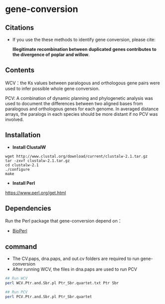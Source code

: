# gene-conversion
## Citations

- If you use the these methods to identify gene conversion, please cite:

  **Illegitimate recombination between** **duplicated** **genes contributes to the divergence of** **poplar and willow**.


## Contents

WCV：the Ks values between paralogous and orthologous gene pairs were 
used to infer possible whole gene conversion.

PCV: A combination of dynamic planning and phylogenetic analysis was used
to document the differences between two aligned bases from paralogous and 
orthologous genes for each genome. In averaged distance arrays, the paralogs 
in each species should be more distant if no PCV was involved.


## Installation

+ **Install ClustalW**

```console
wget http://www.clustal.org/download/current/clustalw-2.1.tar.gz
tar -zxvf clustalw-2.1.tar.gz
cd clustalw-2.1
./configure
make
```
+ **Install Perl**

https://www.perl.org/get.html

## Dependencies

Run the Perl package that gene-conversion depend on：

- [BioPerl ](https://metacpan.org/pod/BioPerl)

## command

+ The CV.paps, dna.paps, and out.cv folders are required to run gene-conversion
+ After running WCV, the files in dna.paps are used to run PCV
~~~bash
## Run WCV
perl WCV.Ptr.and.Sbr.pl Ptr_Sbr.quartet.txt Ptr Sbr

## Run PCV
perl PCV.Ptr.and.Sbr.pl Ptr_Sbr.quartet
~~~

